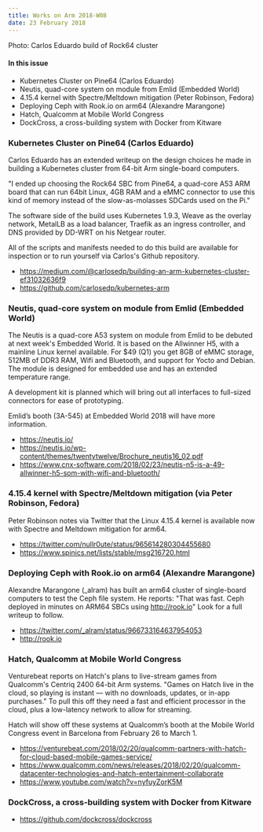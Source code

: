 ```yaml
---
title: Works on Arm 2018-W08
date: 23 February 2018
---
```

Photo: Carlos Eduardo build of Rock64 cluster

#### In this issue

* Kubernetes Cluster on Pine64 (Carlos Eduardo)
* Neutis, quad-core system on module from Emlid (Embedded World)
* 4.15.4 kernel with Spectre/Meltdown mitigation (Peter Robinson, Fedora)
* Deploying Ceph with Rook.io on arm64 (Alexandre Marangone)
* Hatch, Qualcomm at Mobile World Congress
* DockCross, a cross-building system with Docker from Kitware

### Kubernetes Cluster on Pine64 (Carlos Eduardo)

Carlos Eduardo has an extended writeup on the design choices
he made in building a Kubernetes cluster from 64-bit Arm 
single-board computers. 

"I ended up choosing the Rock64 SBC from Pine64, a quad-core A53
ARM board that can run 64bit Linux, 4GB RAM and a eMMC connector
to use this kind of memory instead of the slow-as-molasses SDCards
used on the Pi."

The software side of the build uses Kubernetes 1.9.3, Weave as the overlay network,
MetalLB as a load balancer, Traefik as an ingress controller, and
DNS provided by DD-WRT on his Netgear router.

All of the scripts and manifests needed to do this build are
available for inspection or to run yourself via Carlos's Github
repository.

* https://medium.com/@carlosedp/building-an-arm-kubernetes-cluster-ef31032636f9
* https://github.com/carlosedp/kubernetes-arm

### Neutis, quad-core system on module from Emlid (Embedded World)

The Neutis is a quad-core A53 system on module from Emlid to be
debuted at next week's Embedded World. It is based on the Allwinner
H5, with a mainline Linux kernel available. For $49 (Q1) you get
8GB of eMMC storage, 512MB of DDR3 RAM, Wifi and Bluetooth, and
support for Yocto and Debian. The module is designed for embedded
use and has an extended temperature range. 

A development kit is planned which will bring out all interfaces
to full-sized connectors for ease of prototyping.

Emlid’s booth (3A-545) at Embedded World 2018 will have more information.

* https://neutis.io/
* https://neutis.io/wp-content/themes/twentytwelve/Brochure_neutis16_02.pdf
* https://www.cnx-software.com/2018/02/23/neutis-n5-is-a-49-allwinner-h5-som-with-wifi-and-bluetooth/

### 4.15.4 kernel with Spectre/Meltdown mitigation (via Peter Robinson, Fedora)

Peter Robinson notes via Twitter that the Linux 4.15.4 kernel is
available now with Spectre and Meltdown mitigation for arm64.

* https://twitter.com/nullr0ute/status/965614280304455680
* https://www.spinics.net/lists/stable/msg216720.html

### Deploying Ceph with Rook.io on arm64 (Alexandre Marangone)

Alexandre Marangone (_alram) has built an arm64 cluster
of single-board computers to test the Ceph file system. He
reports: "That was fast. Ceph deployed in minutes on ARM64 SBCs using http://rook.io"
Look for a full writeup to follow.

* https://twitter.com/_alram/status/966733164637954053
* http://rook.io

### Hatch, Qualcomm at Mobile World Congress

Venturebeat reports on Hatch's plans to live-stream games from
Qualcomm's Centriq 2400 64-bit Arm systems. "Games on Hatch live
in the cloud, so playing is instant — with no downloads, updates,
or in-app purchases." To pull this off they need a fast and
efficient processor in the cloud, plus a low-latency network
to allow for streaming.

Hatch will show off these systems at Qualcomm’s booth at the Mobile World
Congress event in Barcelona from February 26 to March 1.

* https://venturebeat.com/2018/02/20/qualcomm-partners-with-hatch-for-cloud-based-mobile-games-service/
* https://www.qualcomm.com/news/releases/2018/02/20/qualcomm-datacenter-technologies-and-hatch-entertainment-collaborate
* https://www.youtube.com/watch?v=nyfuyZorK5M

### DockCross, a cross-building system with Docker from Kitware

* https://github.com/dockcross/dockcross
